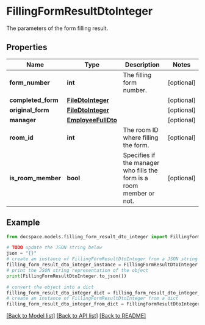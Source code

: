 # FillingFormResultDtoInteger

The parameters of the form filling result.

## Properties

Name | Type | Description | Notes
------------ | ------------- | ------------- | -------------
**form_number** | **int** | The filling form number. | [optional] 
**completed_form** | [**FileDtoInteger**](FileDtoInteger.md) |  | [optional] 
**original_form** | [**FileDtoInteger**](FileDtoInteger.md) |  | [optional] 
**manager** | [**EmployeeFullDto**](EmployeeFullDto.md) |  | [optional] 
**room_id** | **int** | The room ID where filling the form. | [optional] 
**is_room_member** | **bool** | Specifies if the manager who fills the form is a room member or not. | [optional] 

## Example

```python
from docspace.models.filling_form_result_dto_integer import FillingFormResultDtoInteger

# TODO update the JSON string below
json = "{}"
# create an instance of FillingFormResultDtoInteger from a JSON string
filling_form_result_dto_integer_instance = FillingFormResultDtoInteger.from_json(json)
# print the JSON string representation of the object
print(FillingFormResultDtoInteger.to_json())

# convert the object into a dict
filling_form_result_dto_integer_dict = filling_form_result_dto_integer_instance.to_dict()
# create an instance of FillingFormResultDtoInteger from a dict
filling_form_result_dto_integer_from_dict = FillingFormResultDtoInteger.from_dict(filling_form_result_dto_integer_dict)
```
[[Back to Model list]](../README.md#documentation-for-models) [[Back to API list]](../README.md#documentation-for-api-endpoints) [[Back to README]](../README.md)


